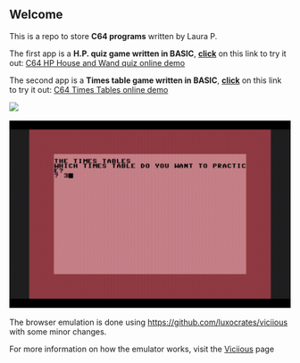 ## Welcome

This is a repo to store **C64 programs** written by Laura P.

The first app is a **H.P. quiz game written in BASIC**, [**click**](https://zeratulok.github.io/c64/LoliC64.html) on this link to try it out: [C64 HP House and Wand quiz online demo](https://zeratulok.github.io/c64/LoliC64.html)

The second app is a **Times table game written in BASIC**, [**click**](https://zeratulok.github.io/c64/LoliC64TimesTables.html) on this link to try it out: [C64 Times Tables online demo](https://zeratulok.github.io/c64/LoliC64TimesTables.html)


![](c64_harry_potter_quiz.gif)

![](LoliC64TimesTables.gif)

The browser emulation is done using https://github.com/luxocrates/viciious with some minor changes.

For more information on how the emulator works, visit the [Viciious](https://github.com/luxocrates/viciious) page
